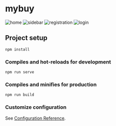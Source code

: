 # mybuy

![home](https://user-images.githubusercontent.com/61161502/87872176-0fd86d80-c9bf-11ea-816a-951498790f28.jpg)
![sidebar](https://user-images.githubusercontent.com/61161502/87872206-3eeedf00-c9bf-11ea-810b-27e56536bb05.jpg)
![registration](https://user-images.githubusercontent.com/61161502/87872208-444c2980-c9bf-11ea-8994-46da7924b7e0.jpg)
![login](https://user-images.githubusercontent.com/61161502/87872211-47471a00-c9bf-11ea-897a-253d87338f57.jpg)


## Project setup
```
npm install
```

### Compiles and hot-reloads for development
```
npm run serve
```

### Compiles and minifies for production
```
npm run build
```

### Customize configuration
See [Configuration Reference](https://cli.vuejs.org/config/).
